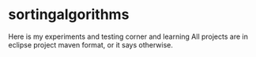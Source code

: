 # sortingalgorithms
Here is my experiments and testing corner and learning
All projects are in eclipse project maven format, or it says otherwise. 